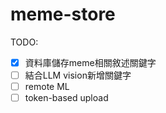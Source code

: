 # meme-store

TODO:

- [x] 資料庫儲存meme相關敘述關鍵字
- [ ] 結合LLM vision新增關鍵字
- [ ] remote ML
- [ ] token-based upload